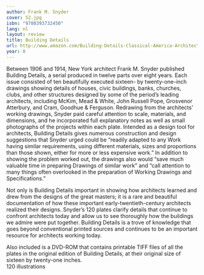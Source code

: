 ```yaml
---
author: Frank M. Snyder
cover: 52.jpg
isbn: "9780393732450"
lang: nl
layout: review
title: Building Details
url: http://www.amazon.com/Building-Details-Classical-America-Architecture/dp/0393732452?SubscriptionId=AKIAJLEOPLOJAJAYBL6Q&tag=bruji06-20&linkCode=xm2&camp=2025&creative=165953&creativeASIN=0393732452
year: 0
---
```


Between 1906 and 1914, New York architect Frank M. Snyder published Building Details, a serial produced in twelve parts over eight years. Each issue consisted of ten beautifully executed sixteen- by twenty-one-inch drawings showing details of houses, civic buildings, banks, churches, clubs, and other structures designed by some of the period’s leading architects, including McKim, Mead & White, John Russell Pope, Grosvenor Atterbury, and Cram, Goodhue & Ferguson. Redrawing from the architects’ working drawings, Snyder paid careful attention to scale, materials, and dimensions, and he incorporated full explanatory notes as well as small photographs of the projects within each plate. Intended as a design tool for architects, Building Details gives numerous construction and design suggestions that Snyder urged could be “readily adapted to any Work having similar requirements, using different materials, sizes and proportions than those shown, either for more or less expensive work.” In addition to showing the problem worked out, the drawings also would “save much valuable time in preparing Drawings of similar work” and “call attention to many things often overlooked in the preparation of Working Drawings and Specifications.”

Not only is Building Details important in showing how architects learned and drew from the designs of the great masters; it is a rare and beautiful documentation of how these important early-twentieth-century architects realized their designs. Snyder’s 120 plates clarify details that continue to confront architects today and allow us to see thoroughly how the buildings we admire were put together. Building Details is a trove of knowledge that goes beyond conventional printed sources and continues to be an important resource for architects working today.

Also included is a DVD-ROM that contains printable TIFF files of all the plates in the original edition of Building Details, at their original size of sixteen by twenty-one inches.  
 120 illustrations
